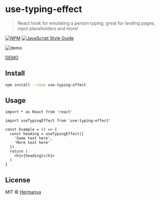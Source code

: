 # use-typing-effect

> React hook for emulating a person typing; great for landing pages, input placeholders and more!

[![NPM](https://img.shields.io/npm/v/use-typing-effect.svg)](https://www.npmjs.com/package/use-typing-effect) [![JavaScript Style Guide](https://img.shields.io/badge/code_style-standard-brightgreen.svg)](https://standardjs.com)

![demo](https://media.giphy.com/media/5YkXhqD4SDmSR1Y2Ae/giphy.gif)

[DEMO](https://hermanya.github.io/use-typing-effect/)

## Install

```bash
npm install --save use-typing-effect
```

## Usage

```tsx
import * as React from 'react'

import useTypingEffect from 'use-typing-effect'

const Example = () => {
  const heading = useTypingEffect([
    'Some text here',
    'More text here'
  ])
  return (
    <h1>{heading}</h1>
  )
}
```

## License

MIT © [Hermanya](https://github.com/Hermanya)
